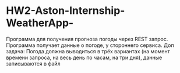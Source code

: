 # HW2-Aston-Internship-WeatherApp-
Программа для получения прогноза погоды через REST запрос. Программа получает данные о погоде, у стороннего сервиса.   Доп задача: Погода должна выводиться в трёх вариантах (на момент времени запроса, на весь день по часам, на три дня), данные записываются в файл
